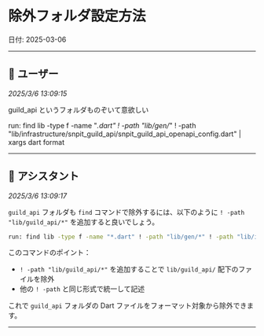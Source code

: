 # 除外フォルダ設定方法

日付: 2025-03-06

---

## 👤 ユーザー
*2025/3/6 13:09:15*

guild_api というフォルダものぞいて意欲しい

run: find lib -type f -name "*.dart" ! -path "lib/gen/*" ! -path "lib/infrastructure/snpit_guild_api/snpit_guild_api_openapi_config.dart" | xargs dart format

---

## 🤖 アシスタント
*2025/3/6 13:09:17*

`guild_api` フォルダも `find` コマンドで除外するには、以下のように `! -path "lib/guild_api/*"` を追加すると良いでしょう。

```sh
run: find lib -type f -name "*.dart" ! -path "lib/gen/*" ! -path "lib/infrastructure/snpit_guild_api/snpit_guild_api_openapi_config.dart" ! -path "lib/guild_api/*" | xargs dart format
```

このコマンドのポイント：
- `! -path "lib/guild_api/*"` を追加することで `lib/guild_api/` 配下のファイルを除外
- 他の `! -path` と同じ形式で統一して記述

これで `guild_api` フォルダの Dart ファイルをフォーマット対象から除外できます。

---
